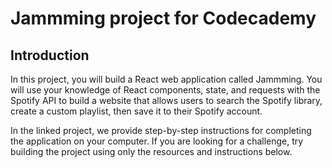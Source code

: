 # Jammming project for Codecademy

## Introduction
In this project, you will build a React web application called
Jammming. You will use your knowledge of React components, state, and
requests with the Spotify API to build a website that allows users to
search the Spotify library, create a custom playlist, then save it to
their Spotify account.

In the linked project, we provide step-by-step instructions for
completing the application on your computer. If you are looking for a
challenge, try building the project using only the resources and
instructions below.

